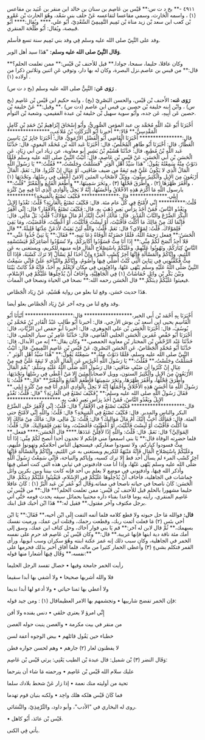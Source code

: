 ٤٩١١ -** بخ د ت س:** قَيْس بن عَاصِم بن سنان بن خالد ابن منقر بن عُبَيد بن مقاعس (١) ، واسمه الْحَارِث، وسمي مقاعسا لتقاعسه عَنْ حلف بني سَعْد، وهُوَ الحارث بْن عَمْرو بْن كعب ابن سعد بْن زيد مناة بْن تَمِيم التَّمِيمِيّ السَّعْدِيّ، أَبُو علي،**** ويُقال:**** أَبُو قبيصة، ويُقال: أَبُو طَلْحَة المنقري.

وفد على النَّبِيّ صلى الله عليه وسلم فِي وفد بني تَمِيم سنة تسع فأسلم.

**وَقَال النَّبِيّ صلى الله عليه وسلم:** "هَذَا سيد أهل الوبر.

وكان عاقلا، حليما، سمحا، جوادا.** قيل للأحنف بْن قَيْس:** ممن تعلمت الحلم؟** قال:** من قيس بن عاصم.نزل البصرة، وكان له بها دار، وتوفي عَنِ اثنين وثلاثين ذكرا من أولاده (١) .

**رَوَى عَن:** النَّبِيُّ صلى الله عليه وسلم (بخ د ت س) .

**رَوَى عَنه:** الأَحنف بْن قَيْس، والحسن البَصْرِيّ (بخ) ، وابنه حكيم ابن قَيْس بْن عَاصِم (بخ س) ، وابْن ابنه خليفة بْن حصين بن قيس ابن عاصم (دت س) ،** وقيل:** عَنْ خليفة بْن حصين عَن أَبِيهِ، عَن جده، وأَبُو سوية سهيل بْن خليفة بْن عبدة الفقيمي، وشعبة بْن التوأم.

أَخْبَرَنَا أَبُو عَبْد اللَّهِ مُحَمَّد بن عبد المؤمن الصُّورِيُّ، وأَبُو إِسْحَاقَ إِبْرَاهِيمُ بْنُ حَمَدِ بْنِ كَامِلٍ الْمَقْدِسِيُّ،** قَالا:** أخبرنا أَبُو الْبَرَكَاتِ بْنُ مُلاعِبٍ،**************** قال:**************** أَخْبَرَنَا الْقَاضِي أَبُو الْفَضْلِ الأُرْمَوِيُّ، قال: أَخْبَرَنَا جَابِرُ بْنُ يَاسِينَ الْعَطَّارُ، قال: أَخْبَرَنَا أَبُو طَاهِرٍ الْمُخَلِّصُ، قال: أَخْبَرَنَا عَبد الله بْن مُحَمَّد البغوي، قال: حَدَّثَنَا عَبد اللَّهِ بْنُ مُطِيعٍ، قال: حَدَّثَنَا هُشَيْمِ بْنُ بَشِيرٍ أبو معاوية، عن زياد ابن أَبي زِيَادٍ، عَنِ الْحَسَنِ بْنِ أَبي الْحَسَنِ، عَنْ قَيْسِ بْنِ عَاصِمٍ، قال: أَتَيْتُ النَّبِيَّ صلى الله عليه وسلم فَلَمَّا دَنَوْتُ مِنْهُ سَمِعْتُهُ يَقُولُ: "هَذَا سَيِّدُ أَهْلِ الْوَبَرِ "فَسَلَّمْتُ وجَلَسْتُ،** فَقُلْتُ:** يَا رَسُولَ اللَّهِ الْمَالُ الَّذِي لا يَكُونُ عَلَيَّ فِيهِ تَبِعَةٌ من ضيف ضَافَنِي، أَوْ عِيَالٍ إِنْ كَثُرُوا. قال: نَعَمْ، الْمَالُ أَرْبَعُونَ مِنَ الإِبِلِ والْكَثِيرُ سِتُّونَ، ووَيْلٌ لأَصْحَابِ المئين إلامَنْ أَعْطَى فِي رِسْلِهَا، ونَجْدَتِهَا (١) ، وأَفْقَرَ ظَهْرَهَا (٢) ، وأَطْرَقَ فَحْلَهَا (٣) ، ونَحَرَ سَمِينَهَا،** وأَطْعَمَ الْقَانِعَ والْمُعْتَرَّ "قُلْتُ:** يارسول اللَّهِ مَا أَكْرَمَ هَذِهِ الأَخْلاقُ وأَحْسَنُهَا، إِنَّهُ لا يَحِلُّ بِالْوَادِي الَّذِي أَنَا فِيهِ مِنْ كَثْرَةِ إِبِلِي.************** قال:************** فَكَيْفَ تَصْنَعُ بِالْمَنِيحَةِ؟********** قُلْتُ:********** إِنِّي لأَمْنَحُ فِي كُلِّ عام مئة. قال: فَكَيْفَ تَصْنَعُ بِالْعَارِيَةِ؟ قُلْتُ: تَغْدُوا الإِبِلُ ويَغْدُو النَّاسُ، فَمَنْ أَخَذَ بِرَأْسِ بَعِيرٍ ذَهَبَ بِهِ. قال: فَكَيْفَ تَصْنَعُ بِالأَفْقَارِ؟ قال: إِنِّي أُفْقِرُ الْبِكْرَ الضَّرْعَ والنَّابَ الْمُدْبِرَ. قال: مَالُكَ أَحَبُّ إِلَيْكَ أَمْ مَالُ مَوْلاكَ؟ قُلْتُ: بَلْ مَالِي. قال: فَإِنَّمَا لَكَ مِنْ مَالِكَ مَا أَكَلْتَ فَأَفْنَيْتَ، أَوْ لَبِسْتَ فَأَبْلَيْتَ، أَوْ أَعْطَيْتَ، فَأَمْضَيْتَ، ومَا بَقِيَ فَلِمَوْلاكَ. قُلْتُ: لِمَوْلاي؟ قال: نَعَمْ. قُلْتُ: واللَّهِ لَئِنْ بَقِيَتْ لأَدَعَنَّ عِدَّتَهَا قَلِيلَةً.** قال الْحَسَنُ:** ففعل رَحِمَهُ اللَّهُ، فَلَمَّا حَضَرَتْهُ الْوَفَاةُ دَعَا بَنِيهِ،** فَقَالَ:** يَا بَنِيَّ خُذُوا عَنِّي،** فَلا أَجِدُ أَنْصَحَ لَكُمْ مِنِّي:** إِذَا أَنَا مِتُّ فَسَوِّدُوا أَكَابِرَكُمْ، ولا تُسَوِّدُوا أَصَاغِرَكُمْ فَيَسْتَسْفِهِ النَّاسُ كِبَارَكُمْ، وتَهُونُوا عَلَيْهِمْ، وعَلَيْكُمْ بِاسْتِصْلاحِ الْمَالِ فإنه منبهة للكريم، ويستغنى به عَنِ اللَّئِيمِ، وإِيَّاكُمْ والْمَسْأَلَةِ فَإِنَّهَا آخِرُ كَسْبِ الْمَرْءِ وإِنَّ أَحَدًا لَمْ يَسْأَلْ إِلا تَرَكَ كَسْبَهُ، فَإِذَا أَنَا مِتُّ فَكَفِّنُونِي فِي ثِيَابِيَ الَّتِي كُنْتُ أُصَلِّي فِيهَا وأَصُومُ، وإِيَّاكُمْ والنِّيَاحَةِ عَلَيَّ فَإِنِّي سَمِعْتُ النَّبِيَّ صَلَّى اللَّهُ عَلَيْهِ وسلم يَنْهَى عَنْهَا، وادْفِنُونِي فِي مكان لايَعْلَمُ بِهِ أَحَدٌ، فَإِنَّهُ قَدْ كَانَتْ بَيْنَنَا وبَيْنَ بَكْرِ بْنِ وائِلٍ خُمَاشَاتٌ (١) فِي الْجَاهِلِيَّةِ، وأَخَافُ أَنْ يُدْخِلُوهَا عَلَيْكُمْ فِي الإِسْلامِ، فيعيثوا عَلَيْكُمْ دِينَكُمْ.** قال الْحَسَن رحمه الله:** نصحا في الحياة ونصحا في الممات.

هَذَا حديث حَسَن، وقع لنا بعلو من رواية هُشَيْم، عَنْ زِيَاد الْجَصَّاص.

وقد وقع لنا من وجه آخر عَنْ زِيَاد الْجَصَّاص بعلو أيضا.

أَخْبَرَنَا بِهِ أَحْمَد بْن أَبي الخير،****************** قال:****************** أَنْبَأَنَا أَبُو الْقَاسِمِ يحيى ابن أسعد بْن بوش الأزجي، قال: أخبرنا أَبُو طَالِبٍ عَبْدُ الْقَادِرِ بْنُ مُحَمَّدِ بْنِ يُوسُفَ، قال: أَخْبَرَنَا الْحَسَن بْن علي الجوهري، قال: أخبرنا أبو حفص ابن الزَّيَّاتِ، قال: أَخْبَرَنَا أَبُو حَفْصٍ عُمَربن الْحَسَن الحلبي الْقَاضِي، قال: حَدَّثَنَا عَامِر بْن سيار الحلبي، قال: حَدَّثَنَا عَبْد الرَّحْمَنِ بْن المختار بْن معاوية الحمصي،** وكان يقال:** إنه من الأبدال، قال: حَدَّثَنَا أَبُو مُحَمَّدٍ الْجَصَّاصُ، عَنِ الْحَسَنِ البَصْرِيّ، عَنْ قَيْسِ بْنِ عَاصِمٍ التَّمِيمِيِّ، قال: أَتَيْتُ النَّبِيَّ صلى الله عليه وسلم، فَلَمَّا دَنَوْتُ مِنْهُ،** سَمِعْتُهُ يَقُولُ:** "هَذَا سَيِّدُ أَهْلِ الْوَبَرِ "، فَسَلَّمْتُ وجَلَسْتُ،** فَقُلْتُ:** يَا رَسُولَ اللَّهِ أَخْبِرْنِي عَنِ الْمَالِ الَّذِي لا تَبِعَةَ عَلَيَّ فِيهِ مِنْ عِيَالٍ إِنْ كَثُرُوا أن ضَيْفٍ ضَافَنِي: قال رَسُولُ اللَّهِ صَلَّى اللَّهُ عَلَيْهِ وسَلَّمَ: "نِعْمَ الْمَالُ الأَرْبَعُونَ مِنَ الإِبِلِ والْكَثِيرُ الستون، وويل لاصحابالْمِئِينَ إِلا مَنْ أَعْطَى فِي رِسْلِهَا ونَجْدَتِهَا، وأَطْرَقَ فَحْلَهَا، وأَفْقَرَ ظَهْرَهَا، ونَحَرَ سَمِينَهَا فَأَطْعَمَ الْقَانِعَ والْمُعْتَرَّ** "قال:** قُلْتُ: يَا رَسُولَ اللَّهِ مَا أَحْسَنَ هَذِهِ الأَخْلاقُ وأَجْمَلُهَا إِنَّهُ لا يَحِلُّ بِالْوَادِي الَّذِي أَنَا فِيهِ مِنْ كَثْرَةِ إِبِلِي.** فَقَالَ رَسُولُ اللَّهِ صلى الله عليه وسلم:** "فَكَيْفَ تَصْنَعُ فِي الْعَارِيَةِ؟ "قال: قُلْتُ: تَغْدُو الإِبِلُ ويَغْدُو النَّاسُ، فَمَنْ أَخَذَ بِرَأْسِ بَعِيرٍ ذَهَبَ بِهِ.******************** قال:******************** فَكَيْفَ تَصْنَعُ فِي الإفْقَارِ؟ قال: قُلْتُ: إِنِّي لأُفْقِرُ حَتَّى الضَّرْعَ البكر والناس والمدبر. قال: فَكَيْفَ تَصْنَعُ فِي الْمَنِيحَةِ؟ قال: قُلْتُ: واللَّهِ إِنِّي لأَمْنَحُ حتى المئة. قال: فَمَالُكَ أَحَبُّ إِلَيْكَ أَمْ مَالُ مَوَالِيكَ؟ قال: قُلْتُ: بَلْ مَالِي. قال: مَالَكَ مِنْ مَالِكَ إِلا مَا أَكَلْتَ فَأَفْنَيْتَ أَوْ لَبِسْتَ فَأَبْلَيْتَ، أَوْ أَعْطَيْتَ فَأَمْضَيْتَ، ومَا بَقِيَ فَلِمَوَالِيكَ. قال: قُلْتُ: الِمَوَالِيَّ؟ قال: نَعَمْ. قال: قُلْتُ: واللَّهِ إِذًا لأُقِلَّنَّ عَدَدَهَا.**** قال الْحَسَن:**** ففعل،** فلما حضرته الوفاة قال:** يَا بني اسمعوا مني فإنكم لا تجدون أحدا أنصح لَكُمْ مِنِّي: إِذَا أَنَا مِتُّ فسودوا كباركم، ولا تسودوا صغاركم، فيستجهل الناس أحلامكم وتهونوا عليهم، وعَلَيْكُمْ بِاسْتِصْلاحِ الْمَالِ فَإِنَّهُ مَنْبَهَةٌ للكريم ويستغنى به عن اللئيم، وإِيَّاكُمْ والْمَسْأَلَةِ فَإِنَّهَا آخِرُ كَسْبِ المرء لم يسأل أحد قط إِلا ترك كسبه، وإياكم والنياحة، فَإِنِّي سَمِعْتُ رَسُولَ اللَّهِ صَلَّى الله عليه وسلم يَنْهَى عَنْهَا، وإذا أنا مت فادفنوني في ثيابي هذه التي كنت أصلي فِيهَا وأذكر الله فِيهَا، وادفنوني في موضع لا يعلم بي أحد فإنه كانت بيننا وبين بكربن وائل خماشات في الجاهلية، فأخاف أَنْ يُدْخِلُوهَا عَلَيْكُمْ فِي الإِسْلامِ، فَيَفْتِنُوا عَلَيْكُمْ دِينَكُمْ. قال الْحَسَن: كَانَ ناصحا في حياته ناصحا في مماته.وَقَال أَبُو عُمَر بْن عَبد الْبَرِّ (١) : كَانَ عاقلا حليما مشهورا بالحلم قيل للأحنف بْن قَيْس: ممن تعلمت الحلم؟** قال:** من قَيْس بْن عَاصِم المنقري، رأيته يوما قاعدا بفناء داره محتبيا بحمائل سيفه يحدث قومه حَتَّى أتي برجل مكتوف وآخر مقتول،** فقيل له:** هَذَا ابْن أخيك قتل ابنك.

**قال:** فوالله مَا حل حبوته ولا قطع كلامه فلما أتمه التفت إِلَى ابْن أخيه،** فَقَالَ:** يَا ابْن أخي بئس (٢) مَا فعلت أثمت ربك، وقطعت رحمك، وقتلت ابن عمك، ورميت نفسك بسهمك،** ثُمَّ قال لابن له آخر:** قم يَا بني فوار أخاك، وحل كتاف ابن عمك، وسق إلى أمك مئة ناقة دية ابنها فإنها غريبة.** قال:** وكان قَيْس بْن عَاصِم قد حرم على نفسه الخمر في الجاهلية، وكان سبب ذلك إنه غمز عكنة ابنته وهُوَ سكران وسب أبويها، ورأى القمر فتكلم بشيءٍ (٣) وأعطى الخمار كثيرا من ماله، فلما أفاق أخبر بذلك فحرمها على نفسه،** وَقَال فِيهَا أشعارا منها قوله:**

رأيت الخمر جامحة وفيها • خصال تفسد الرجل الحليما

فلا والله أشربها صحيحا • ولا أشفي بها أبدا سقيما

ولا أعطي بها ثمنا حياتي • ولا أدعو لها أبدا نديما

فإن الخمر تفضح شاربيها • وتجشمهم بها الامر العظيماقال (١) : ومن جيد قوله:

إِنِّي امرؤ لا يعتري خلقي • دنس يفنده ولا أفن

من منقر في بيت مكرمة • والغصن ينبت حوله الغصن

خطباء حين يَقُول قائلهم • بيض الوجوه أعفة لسن

لا يفطنون لعار (٢) جارهم • وهم لحسن جواره فطن

وَقَال النضر (٣) بْن شميل: قال عبدة بْن الطيب يَعْنِي: يرثي قَيْس بْن عَاصِم:

عليك سلام الله قَيْس بْن عَاصِم • ورحمته مَا شاء أن يترحما

تحية من أوليته منك نعمة • إذا زار عَنْ شحط بلادك سلما

فما كَانَ قَيْس هلكه هلك واحِد • ولكنه بنيان قوم تهدما

روى له البخاري في "الأدب"، وأبو داود، والتِّرْمِذِيّ، والنَّسَائي.

• قَيْس بْن عائذ، أَبُو كاهل.

يأتي فِي الكنى.